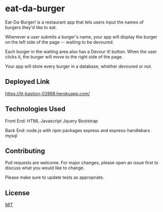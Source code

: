 # eat-da-burger



Eat-Da-Burger! is a restaurant app that lets users input the names of burgers they'd like to eat.


Whenever a user submits a burger's name, your app will display the burger on the left side of the page -- waiting to be devoured.


Each burger in the waiting area also has a Devour it! button. When the user clicks it, the burger will move to the right side of the page.


Your app will store every burger in a database, whether devoured or not.

## Deployed Link

<https://lit-bastion-02898.herokuapp.com/>



## Technologies Used

Front End:
HTML
Javascript
Jquery
Bootstrap

Back End:
node.js with npm packages express and express-handlebars
mysql


## Contributing
Pull requests are welcome. For major changes, please open an issue first to discuss what you would like to change.

Please make sure to update tests as appropriate.

## License
[MIT](https://choosealicense.com/licenses/mit/)



